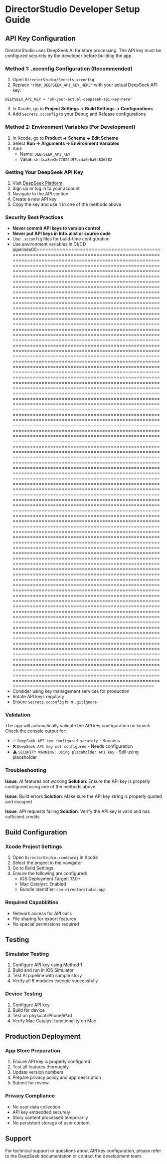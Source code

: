 # DirectorStudio Developer Setup Guide

## API Key Configuration

DirectorStudio uses DeepSeek AI for story processing. The API key must be configured securely by the developer before building the app.

### Method 1: .xcconfig Configuration (Recommended)

1. Open `DirectorStudio/Secrets.xcconfig`
2. Replace `"YOUR_DEEPSEEK_API_KEY_HERE"` with your actual DeepSeek API key:

```text
DEEPSEEK_API_KEY = "sk-your-actual-deepseek-api-key-here"
```

3. In Xcode, go to **Project Settings → Build Settings → Configurations**
4. Add `Secrets.xcconfig` to your Debug and Release configurations

### Method 2: Environment Variables (For Development)

1. In Xcode, go to **Product → Scheme → Edit Scheme**
2. Select **Run → Arguments → Environment Variables**
3. Add:
   - Name: `DEEPSEEK_API_KEY`
   - Value: `sk-3ca8ee2e77024497bc4a0e6a04836582`

### Getting Your DeepSeek API Key

1. Visit [DeepSeek Platform](https://platform.deepseek.com/)
2. Sign up or log in to your account
3. Navigate to the API section
4. Create a new API key
5. Copy the key and use it in one of the methods above

### Security Best Practices

- **Never commit API keys to version control**
- **Never put API keys in Info.plist or source code**
- Use `.xcconfig` files for build-time configuration
- Use environment variables in CI/CD pipelines00===============================================================================================================================================================================================================================================================================================================================================================================================================================================================================================================================================================================================================================================================================================================================================================================================================================================================================================================================================================================================================================================================================================================================================================================================================================================================================================================================================================================================================================================================================================================================================================================================================================================================================================================================================================================================================================================================================================================================================================================================================================================================================================================================================================================================================================================================================================================================================================================================================================================================================================================================================================================================================================================================================================================================================================================================================================================================================================================================================================================================================================================================================================================================================================================================================================================================================================================================================================================================================================================================================================================================================================================================================================================================================================================================================================================================================================================================================================================================================================================================================================================================================================================================================================================================================================================================================================================================================================================================
- Consider using key management services for production
- Rotate API keys regularly
- Ensure `Secrets.xcconfig` is in `.gitignore`

### Validation

The app will automatically validate the API key configuration on launch. Check the console output for:

- ✅ `DeepSeek API key configured securely` - Success
- ❌ `DeepSeek API key not configured` - Needs configuration
- ⚠️ `SECURITY WARNING: Using placeholder API key` - Still using placeholder

### Troubleshooting

**Issue**: AI features not working
**Solution**: Ensure the API key is properly configured using one of the methods above

**Issue**: Build errors
**Solution**: Make sure the API key string is properly quoted and escaped

**Issue**: API requests failing
**Solution**: Verify the API key is valid and has sufficient credits

## Build Configuration

### Xcode Project Settings

1. Open `DirectorStudio.xcodeproj` in Xcode
2. Select the project in the navigator
3. Go to Build Settings
4. Ensure the following are configured:
   - iOS Deployment Target: 17.0+
   - Mac Catalyst: Enabled
   - Bundle Identifier: `com.directorstudio.app`

### Required Capabilities

- Network access for API calls
- File sharing for export features
- No special permissions required

## Testing

### Simulator Testing

1. Configure API key using Method 1
2. Build and run in iOS Simulator
3. Test AI pipeline with sample story
4. Verify all 6 modules execute successfully

### Device Testing

1. Configure API key
2. Build for device
3. Test on physical iPhone/iPad
4. Verify Mac Catalyst functionality on Mac

## Production Deployment

### App Store Preparation

1. Ensure API key is properly configured
2. Test all features thoroughly
3. Update version numbers
4. Prepare privacy policy and app description
5. Submit for review

### Privacy Compliance

- No user data collection
- API key embedded securely
- Story content processed temporarily
- No persistent storage of user content

## Support

For technical support or questions about API key configuration, please refer to the DeepSeek documentation or contact the development team.
